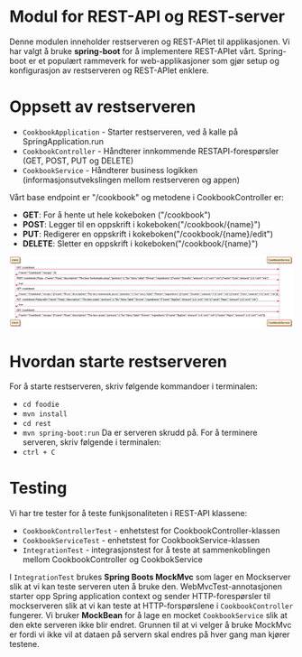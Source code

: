 # Modul for REST-API og REST-server

Denne modulen inneholder restserveren og REST-APIet til applikasjonen. Vi har valgt å bruke **spring-boot** for å implementere REST-APIet vårt.
Spring-boot er et populært rammeverk for web-applikasjoner som gjør setup og konfigurasjon av restserveren og REST-APIet enklere.

# Oppsett av restserveren
- `CookbookApplication` - Starter restserveren, ved å kalle på SpringApplication.run
- `CookbookController` - Håndterer innkommende RESTAPI-forespørsler (GET, POST, PUT og DELETE)
- `CookbookService` - Håndterer business logikken (informasjonsutvekslingen mellom restserveren og appen) 

Vårt base endpoint er "/cookbook" og metodene i CookbookController er:

- **GET**: For å hente ut hele kokeboken ("/cookbook")
- **POST**: Legger til en oppskrift i kokeboken("/cookbook/{name}")
- **PUT**: Redigerer en oppskrift i kokeboken("/cookbook/{name}/edit")
- **DELETE**: Sletter en oppskrift i kokeboken("/cookbook/{name}")

![rest](rest.png)

# Hvordan starte restserveren
For å starte restserveren, skriv følgende kommandoer i terminalen: 
- `cd foodie`
- `mvn install` 
- `cd rest`
- `mvn spring-boot:run`
Da er serveren skrudd på. For å terminere serveren, skriv følgende i terminalen:
- `ctrl + C`

# Testing

Vi har tre tester for å teste funkjsonaliteten i REST-API klassene:

- `CookbookControllerTest` - enhetstest for CookbookController-klassen
- `CookbookServiceTest` - enhetstest for CookbookService-klassen
- `IntegrationTest` - integrasjonstest for å teste at sammenkoblingen mellom CookbookController og CookbokService

I `IntegrationTest` brukes **Spring Boots MockMvc** som lager en Mockserver slik at vi kan teste serveren uten å bruke den. WebMvcTest-annotasjonen starter opp Spring application context og sender HTTP-forespørsler til mockserveren slik at vi kan teste at HTTP-forspørslene i `CookbookController` fungerer. Vi bruker **MockBean** for å lage en mocket `CookbookService` slik at den ekte serveren ikke blir endret. Grunnen til at vi velger å bruke MockMvc er fordi vi ikke vil at dataen på servern skal endres på hver gang man kjører testene.
